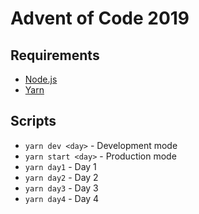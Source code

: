 # Advent of Code 2019

## Requirements
- [Node.js](https://nodejs.org/en/)
- [Yarn](https://yarnpkg.com/lang/en/)

## Scripts
- `yarn dev <day>` - Development mode
- `yarn start <day>` - Production mode
- `yarn day1` - Day 1
- `yarn day2` - Day 2
- `yarn day3` - Day 3
- `yarn day4` - Day 4
